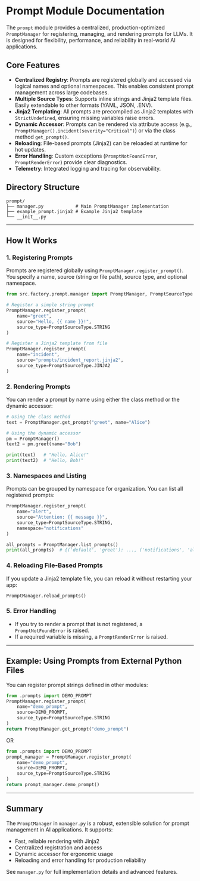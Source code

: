 # Prompt Module Documentation

The `prompt` module provides a centralized, production-optimized `PromptManager` for registering, managing, and rendering prompts for LLMs. It is designed for flexibility, performance, and reliability in real-world AI applications.

## Core Features

- **Centralized Registry**: Prompts are registered globally and accessed via logical names and optional namespaces. This enables consistent prompt management across large codebases.
- **Multiple Source Types**: Supports inline strings and Jinja2 template files. Easily extendable to other formats (YAML, JSON, .ENV).
- **Jinja2 Templating**: All prompts are precompiled as Jinja2 templates with `StrictUndefined`, ensuring missing variables raise errors.
- **Dynamic Accessor**: Prompts can be rendered via attribute access (e.g., `PromptManager().incident(severity="Critical")`) or via the class method `get_prompt()`.
- **Reloading**: File-based prompts (Jinja2) can be reloaded at runtime for hot updates.
- **Error Handling**: Custom exceptions (`PromptNotFoundError`, `PromptRenderError`) provide clear diagnostics.
- **Telemetry**: Integrated logging and tracing for observability.

## Directory Structure

```
prompt/
├── manager.py            # Main PromptManager implementation
├── example_prompt.jinja2 # Example Jinja2 template
└── __init__.py
```

---

## How It Works

### 1. Registering Prompts

Prompts are registered globally using `PromptManager.register_prompt()`. You specify a name, source (string or file path), source type, and optional namespace.

```python
from src.factory.prompt.manager import PromptManager, PromptSourceType

# Register a simple string prompt
PromptManager.register_prompt(
    name="greet",
    source="Hello, {{ name }}!",
    source_type=PromptSourceType.STRING
)

# Register a Jinja2 template from file
PromptManager.register_prompt(
    name="incident",
    source="prompts/incident_report.jinja2",
    source_type=PromptSourceType.JINJA2
)
```

### 2. Rendering Prompts

You can render a prompt by name using either the class method or the dynamic accessor:

```python
# Using the class method
text = PromptManager.get_prompt("greet", name="Alice")

# Using the dynamic accessor
pm = PromptManager()
text2 = pm.greet(name="Bob")

print(text)   # "Hello, Alice!"
print(text2)  # "Hello, Bob!"
```

### 3. Namespaces and Listing

Prompts can be grouped by namespace for organization. You can list all registered prompts:

```python
PromptManager.register_prompt(
    name="alert",
    source="Attention: {{ message }}",
    source_type=PromptSourceType.STRING,
    namespace="notifications"
)

all_prompts = PromptManager.list_prompts()
print(all_prompts)  # {('default', 'greet'): ..., ('notifications', 'alert'): ...}
```

### 4. Reloading File-Based Prompts

If you update a Jinja2 template file, you can reload it without restarting your app:

```python
PromptManager.reload_prompts()
```

### 5. Error Handling

- If you try to render a prompt that is not registered, a `PromptNotFoundError` is raised.
- If a required variable is missing, a `PromptRenderError` is raised.

---

## Example: Using Prompts from External Python Files

You can register prompt strings defined in other modules:

```python
from .prompts import DEMO_PROMPT
PromptManager.register_prompt(
    name="demo_prompt",
    source=DEMO_PROMPT,
    source_type=PromptSourceType.STRING
)
return PromptManager.get_prompt("demo_prompt")
```

OR

```python
from .prompts import DEMO_PROMPT
prompt_manager = PromptManager.register_prompt(
    name="demo_prompt",
    source=DEMO_PROMPT,
    source_type=PromptSourceType.STRING
)
return prompt_manager.demo_prompt()
```

---

## Summary

The `PromptManager` in `manager.py` is a robust, extensible solution for prompt management in AI applications. It supports:
- Fast, reliable rendering with Jinja2
- Centralized registration and access
- Dynamic accessor for ergonomic usage
- Reloading and error handling for production reliability

See `manager.py` for full implementation details and advanced features.
